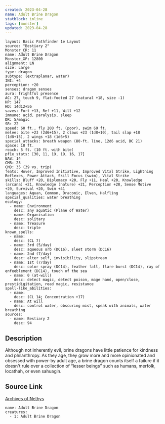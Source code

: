 ```yaml
---
created: 2023-04-28
name: Adult Brine Dragon
statblock: inline
tags: [monster]
updated: 2023-04-28
---
```

```statblock
layout: Basic Pathfinder 1e Layout
source: "Bestiary 2"
Monster_CR: 11
name: Adult Brine Dragon
Monster_XP: 12800
alignment: LN
size: Large
type: dragon
subtype: (extraplanar, water)
INI: +4
perception: +20
senses: dragon senses
aura: frightful presence
AC: 27, touch 9, flat-footed 27 (natural +18, size -1)
HP: 147
HD: 14d12+56
saves: Fort +13, Ref +11, Will +12
immune: acid, paralysis, sleep
DR: 5/magic
SR: 22
speed: 60 ft., fly 200 ft. (poor), swim 60 ft.
melee: bite +23 (2d6+15), 2 claws +23 (1d8+10), tail slap +18 (1d8+15), 2 wings +18 (1d6+5)
special_attacks: breath weapon (80-ft. line, 12d6 acid, DC 21)
space: 10 ft.
reach: 5 ft. (10 ft. with bite)
pf1e_stats: [30, 11, 19, 19, 16, 17]
BAB: 14
CMB: 25
CMD: 35 (39 vs. trip)
feats: Hover, Improved Initiative, Improved Vital Strike, Lightning Reflexes, Power Attack, Skill Focus (swim), Vital Strike
skills: Bluff +20, Diplomacy +20, Fly +11, Heal +20, Knowledge (arcana) +21, Knowledge (nature) +21, Perception +20, Sense Motive +20, Survival +20, Swim +41
languages: Aquan, Common, Draconic, Elven, Halfling
special_qualities: water breathing
ecology:
  - name: Environment
    desc: any aquatic (Plane of Water)
  - name: Organisation
    desc: solitary
  - name: Treasure
    desc: triple
known_spells:
  - name:
    desc: (CL 7)
  - name: 3rd (5/day)
    desc: aqueous orb (DC16), sleet storm (DC16)
  - name: 2nd (7/day)
    desc: alter self, invisibility, slipstream
  - name: 1st (7/day)
    desc: color spray (DC14), feather fall, flare burst (DC14), ray of enfeeblement (DC14), touch of the sea
  - name: 0 (at-will)
    desc: detect magic, detect poison, mage hand, open/close, prestidigitation, read magic, resistance
spell-like_abilities:
  - name:
    desc: (CL 14; Concentration +17)
  - name: At will
    desc: control water, obscuring mist, speak with animals, water breathing
sources:
  - name: Bestiary 2
    desc: 94
```
## Description
Although not inherently evil, brine dragons have little patience for kindness and philanthropy. As they age, they grow more and more opinionated and obsessed with power-by adult age, a brine dragon counts itself a failure if it doesn't rule over a collection of “lesser beings” such as humans, merfolk, locathah, or even sahuagin.
## Source Link
[Archives of Nethys](https://aonprd.com/MonsterDisplay.aspx?ItemName=Adult%20Brine%20Dragon)
```encounter-table
name: Adult Brine Dragon
creatures:
  - 1: Adult Brine Dragon
```
